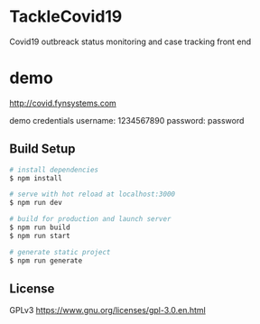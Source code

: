 # TackleCovid19

Covid19 outbreack status monitoring and case tracking front end

# demo

http://covid.fynsystems.com

demo credentials
username: 1234567890
password: password

## Build Setup

```bash
# install dependencies
$ npm install

# serve with hot reload at localhost:3000
$ npm run dev

# build for production and launch server
$ npm run build
$ npm run start

# generate static project
$ npm run generate
```


## License
GPLv3 
https://www.gnu.org/licenses/gpl-3.0.en.html
